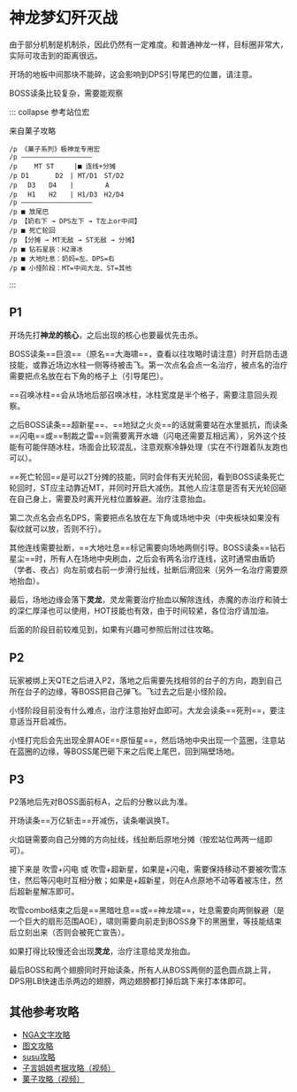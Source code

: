 # 神龙梦幻歼灭战

由于部分机制是机制杀，因此仍然有一定难度。和普通神龙一样，目标圈非常大，实际可攻击到的距离很远。

开场的地板中间那块不能碎，这会影响到<Role name="dps" />DPS引导尾巴的位置，请注意。

BOSS读条比较复杂，需要能观察

::: collapse 参考站位宏

来自菓子攻略

```
/p 《菓子系列》极神龙专用宏
/p ——————————————————
/p 　　MT ST　　　|■ 连线+分摊
/p D1　　　　D2　| MT/D1　ST/D2
/p 　D3　　D4　　| 　　 　 A
/p 　H1　　H2　　| H1/D3　H2/D4
/p ——————————————————
/p ■ 放尾巴
/p 【奶右下 → DPS左下 → T左上or中间】
/p ■ 死亡轮回
/p 【分摊 → MT无敌 → ST无敌 → 分摊】
/p ■ 钻石星辰：H2滑冰
/p ■ 大地吐息：奶妈=左、DPS=右
/p ■ 小怪阶段：MT=中间大龙、ST=其他
```
:::

## P1

开场先打**神龙的核心**，之后出现的核心也要最优先击杀。

BOSS读条==巨浪==（原名==大海啸==，查看以往攻略时请注意）时开启防击退技能，或靠近场边水柱一侧等待被击飞。第一次点名会点一名<Role name="healer" />治疗，被点名的治疗需要把点名放在右下角的格子上（引导尾巴）。

==召唤冰柱==会从场地后部召唤冰柱，冰柱宽度是半个格子，需要注意回头观察。

之后BOSS读条==超新星==、==地狱之火炎==的话就需要站在水里抵抗，而读条==闪电==或==制裁之雷==则需要离开水塘（闪电还需要互相远离），另外这个技能有可能伴随冰柱，场面会比较混乱，注意观察冷静处理（实在不行跟着队友跑也可以）。

==死亡轮回==是可以2T分摊的技能，同时会伴有天光轮回，看到BOSS读条死亡轮回时，ST应主动靠近MT，并同时开启大减伤。其他人应注意是否有天光轮回砸在自己身上，需要及时离开光柱位置躲避。治疗注意抬血。

第二次点名会点名<Role name="dps" />DPS，需要把点名放在左下角或场地中央（中央板块如果没有裂纹就可以放，否则不行）。

其他连线需要扯断，==大地吐息==标记需要向场地两侧引导。BOSS读条==钻石星尘==时，所有人在场地中央刷血，之后会有<Role name="healer" />两名治疗连线，这时通常由盾奶（学者、夜占）向左前或右前一步滑行扯线，扯断后滑回来（另外一名治疗需要原地抬血）。

最后，场地边缘会落下**灵龙**，灵龙需要<Role name="healer" />治疗抬血以解除连线，赤魔的赤治疗和骑士的深仁厚泽也可以使用，HOT技能也有效，由于时间较紧，各位治疗请加油。

后面的阶段目前较难见到，如果有兴趣可参照后附过往攻略。

## P2

玩家被绑上天QTE之后进入P2，落地之后需要先找相邻的台子的方向，跑到自己所在台子的边缘，等BOSS把自己弹飞。飞过去之后是小怪阶段。

小怪阶段目前没有什么难点，治疗注意抬好血即可。大龙会读条==死刑==，要注意适当开启减伤。

小怪打完后会先出现全屏AOE==原恒星==，然后场地中央出现一个蓝圈，注意站在蓝圈的边缘，等BOSS尾巴砸下来之后爬上尾巴，回到隔壁场地。

## P3

P2落地后先对BOSS面前标A，之后的分散以此为准。

开场读条==万亿斩击==开减伤，读条嘲讽换T。

火焰链需要向自己分摊的方向扯线，线扯断后原地分摊（按宏站位两两一组即可）。

接下来是 吹雪+闪电 或 吹雪+超新星，如果是+闪电，需要保持移动不要被吹雪冻住，然后等闪电时互相分散；如果是+超新星，则在A点原地不动等着被冻住，然后超新星解冻即可。

吹雪combo结束之后是==黑暗吐息==或==神龙啸==，吐息需要向两侧躲避（是一个巨大的扇形范围AOE），啸则需要向前走到BOSS身下的黑圈里，等技能结束后立刻出来（否则会被死亡宣告）。

如果打得比较慢还会出现**灵龙**，治疗注意给灵龙抬血。

最后BOSS和两个翅膀同时开始读条，所有人从BOSS两侧的蓝色圆点跳上背，<Role name="dps" />DPS用LB快速击杀两边的翅膀，两边翅膀都打掉后跳下来打本体即可。

## 其他参考攻略

* [NGA文字攻略](https://bbs.nga.cn/read.php?tid=12641051)
* [图文攻略](https://bbs.nga.cn/read.php?tid=13301858)
* [susu攻略](https://www.ffxiv.cn/detail/article/351)
* [子言姐姐考据攻略（视频）](https://www.bilibili.com/video/av15674089/)
* [菓子攻略（视频）](https://www.bilibili.com/video/av18571134/)